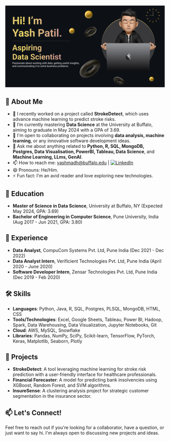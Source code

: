 

![Banner](https://github.com/patilyash8076/patilyash8076/blob/main/Make%20your%20README_yash.png?raw=true)
## 📖 About Me

- 🔭 I recently worked on a project called **StrokeDetect**, which uses advance machine learning to predict stroke risks.
- 🌱 I’m currently mastering **Data Science** at the University at Buffalo, aiming to graduate in May 2024 with a GPA of 3.69.
- 👯 I'm open to collaborating on projects involving **data analysis, machine learning**, or any innovative software development ideas.
- 💬 Ask me about anything related to **Python, R, SQL, MongoDB, Postgres, Data Visualisation, PowerBI, Tableau, Data Science**, and **Machine Learning, LLms, GenAI**.
- 📫 How to reach me: [yashmadh@buffalo.edu](mailto:yashmadh@buffalo.edu) | [![LinkedIn](https://img.shields.io/badge/-LinkedIn-blue?style=flat-square&logo=LinkedIn)](linkedin.com/in/yash-madhukar-patil)
- 😄 Pronouns: He/Him.
- ⚡ Fun fact: I'm an avid reader and love exploring new technologies.

## 🏫 Education

- **Master of Science in Data Science**, University at Buffalo, NY (Expected May 2024, GPA: 3.69)
- **Bachelor of Engineering in Computer Science**, Pune University, India (Aug 2017 - Jun 2021, GPA: 3.80)

## 💼 Experience

- **Data Analyst**, CompuCom Systems Pvt. Ltd, Pune India (Dec 2021 - Dec 2022)
- **Data Analyst Intern**, Verificient Technologies Pvt. Ltd, Pune India (April 2020 - June 2020)
- **Software Developer Intern**, Zensar Technologies Pvt. Ltd, Pune India (Dec 2019 - Feb 2020)

## 🛠 Skills

- **Languages**: Python, Java, R, SQL, Postgres, PLSQL, MongoDB, HTML, CSS
- **Tools/Technologies**: Excel, Google Sheets, Tableau, Power BI, Hadoop, Spark, Data Warehousing, Data Visualization, Jupyter Notebooks, Git
- **Cloud**: AWS, MySQL, Snowflake
- **Libraries**: Pandas, NumPy, SciPy, Scikit-learn, TensorFlow, PyTorch, Keras, Matplotlib, Seaborn, Plotly

## 🚀 Projects

- **StrokeDetect**: A tool leveraging machine learning for stroke risk prediction with a user-friendly interface for healthcare professionals.
- **Financial Forecaster**: A model for predicting bank insolvencies using XGBoost, Random Forest, and SVM algorithms.
- **InsureSense**: A clustering analysis project for strategic customer segmentation in the insurance sector.

## 📫 Let's Connect!

Feel free to reach out if you're looking for a collaborator, have a question, or just want to say hi. I'm always open to discussing new projects and ideas.
